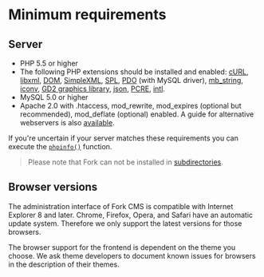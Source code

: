 # Minimum requirements

## Server

* PHP 5.5 or higher
* The following PHP extensions should be installed and enabled: [cURL](http://php.net/curl), [libxml](http://php.net/libxml), [DOM](http://php.net/dom), [SimpleXML](http://php.net/simplexml), [SPL](http://php.net/manual/en/book.spl.php), [PDO](http://php.net/pdo) (with MySQL driver), [mb_string](http://php.net/mb_string), [iconv](http://php.net/iconv), [GD2 graphics library](http://php.net/manual/en/book.image.php), [json](http://php.net/json), [PCRE](http://php.net/pcre), [intl](http://php.net/manual/en/book.intl.php).
* MySQL 5.0 or higher
* Apache 2.0 with .htaccess, mod_rewrite, mod_expires (optional but recommended), mod_deflate (optional) enabled. A guide for alternative webservers is also [available](webservers).

If you're uncertain if your server matches these requirements you can execute the [`phpinfo()`](http://php.net/phpinfo) function.

> Please note that Fork can not be installed in [subdirectories](faq).


## Browser versions

The administration interface of Fork CMS is compatible with Internet Explorer 8 and later. Chrome, Firefox, Opera, and Safari have an automatic update system. Therefore we only support the latest versions for those browsers.

The browser support for the frontend is dependent on the theme you choose. We ask theme developers to document known issues for browsers in the description of their themes.

